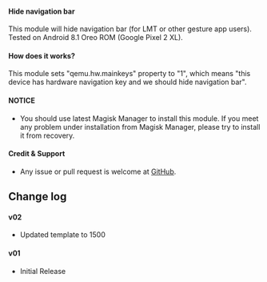 #### Hide navigation bar

This module will hide navigation bar (for LMT or other gesture app users).
Tested on Android 8.1 Oreo ROM (Google Pixel 2 XL).

#### How does it works?

This module sets "qemu.hw.mainkeys" property to "1", which means "this device has hardware navigation key and we should hide navigation bar".

#### NOTICE

* You should use latest Magisk Manager to install this module. If you meet any problem under installation from Magisk Manager, please try to install it from recovery.

#### Credit & Support

* Any issue or pull request is welcome at [GitHub](https://github.com/Magisk-Modules-Repo/magisk-module-hide-navbar).

## Change log

#### v02
* Updated template to 1500

#### v01
* Initial Release
